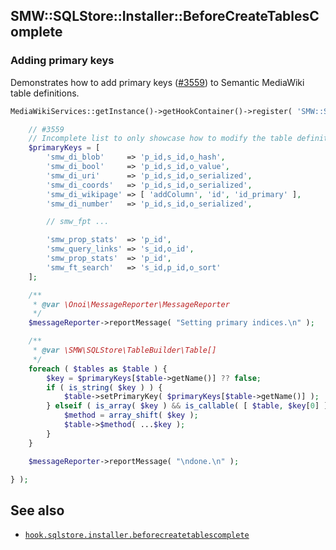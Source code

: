 ## SMW::SQLStore::Installer::BeforeCreateTablesComplete

### Adding primary keys

Demonstrates how to add primary keys ([#3559][issue-3559]) to Semantic MediaWiki table definitions.

```php
MediaWikiServices::getInstance()->getHookContainer()->register( 'SMW::SQLStore::Installer::BeforeCreateTablesComplete', function( array $tables, $messageReporter ) {

	// #3559
	// Incomplete list to only showcase how to modify the table definition
	$primaryKeys = [
		'smw_di_blob'     => 'p_id,s_id,o_hash',
		'smw_di_bool'     => 'p_id,s_id,o_value',
		'smw_di_uri'      => 'p_id,s_id,o_serialized',
		'smw_di_coords'   => 'p_id,s_id,o_serialized',
		'smw_di_wikipage' => [ 'addColumn', 'id', 'id_primary' ],
		'smw_di_number'   => 'p_id,s_id,o_serialized',

		// smw_fpt ...

		'smw_prop_stats'  => 'p_id',
		'smw_query_links' => 's_id,o_id',
		'smw_prop_stats'  => 'p_id',
		'smw_ft_search'   => 's_id,p_id,o_sort'
	];

	/**
	 * @var \Onoi\MessageReporter\MessageReporter
	 */
	$messageReporter->reportMessage( "Setting primary indices.\n" );

	/**
	 * @var \SMW\SQLStore\TableBuilder\Table[]
	 */
	foreach ( $tables as $table ) {
		$key = $primaryKeys[$table->getName()] ?? false;
		if ( is_string( $key ) ) {
			$table->setPrimaryKey( $primaryKeys[$table->getName()] );
		} elseif ( is_array( $key ) && is_callable( [ $table, $key[0] ] ) ) {
			$method = array_shift( $key );
			$table->$method( ...$key );
		}
	}

	$messageReporter->reportMessage( "\ndone.\n" );

} );
```

## See also

- [`hook.sqlstore.installer.beforecreatetablescomplete`](https://github.com/SemanticMediaWiki/SemanticMediaWiki/blob/master/docs/technical/hooks/hook.sqlstore.installer.beforecreatetablescomplete.md)

[issue-3559]:https://github.com/SemanticMediaWiki/SemanticMediaWiki/issues/3559
